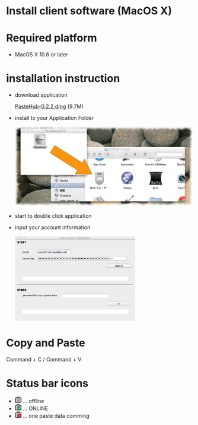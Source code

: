 Install client software (MacOS X)
=======================

# Required platform

- MacOS X 10.6 or later

# installation instruction

- download application

  [PasteHub-0.2.2.dmg](https://s3-ap-northeast-1.amazonaws.com/pastehub/release/MacOSX/PasteHub-0.2.2.dmg) (9.7M)

- install to your Application Folder

  ![Copy opertion](DragToApplicationFolder.png) 

- start to double click application

- input your account information

  ![signin](signin_window.png)

# Copy and Paste

  Command + C / Command + V

# Status bar icons

+ ![signin](pastehub_statusbar_normal.png)  ... offline
+ ![signin](pastehub_statusbar_checked.png) ... ONLINE
+ ![signin](pastehub_statusbar_1.png) ... one paste data comming

